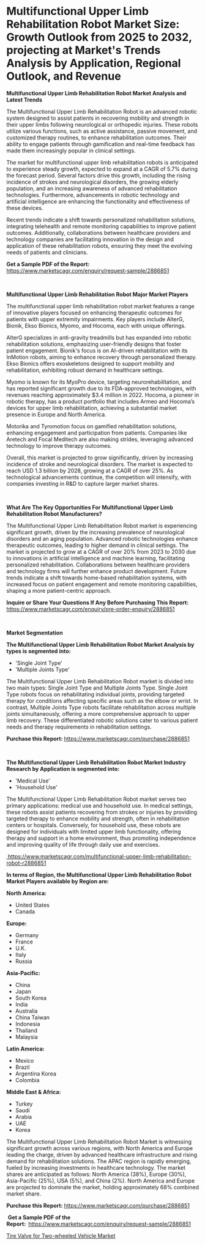 <p><h1>Multifunctional Upper Limb Rehabilitation Robot Market Size: Growth Outlook from 2025 to 2032, projecting at Market's Trends Analysis by Application, Regional Outlook, and Revenue</h1></p><p><strong>Multifunctional Upper Limb Rehabilitation Robot Market Analysis and Latest Trends</strong></p>
<p><p>The Multifunctional Upper Limb Rehabilitation Robot is an advanced robotic system designed to assist patients in recovering mobility and strength in their upper limbs following neurological or orthopedic injuries. These robots utilize various functions, such as active assistance, passive movement, and customized therapy routines, to enhance rehabilitation outcomes. Their ability to engage patients through gamification and real-time feedback has made them increasingly popular in clinical settings.</p><p>The market for multifunctional upper limb rehabilitation robots is anticipated to experience steady growth, expected to expand at a CAGR of 5.7% during the forecast period. Several factors drive this growth, including the rising incidence of strokes and neurological disorders, the growing elderly population, and an increasing awareness of advanced rehabilitation technologies. Furthermore, advancements in robotic technology and artificial intelligence are enhancing the functionality and effectiveness of these devices. </p><p>Recent trends indicate a shift towards personalized rehabilitation solutions, integrating telehealth and remote monitoring capabilities to improve patient outcomes. Additionally, collaborations between healthcare providers and technology companies are facilitating innovation in the design and application of these rehabilitation robots, ensuring they meet the evolving needs of patients and clinicians.</p></p>
<p><strong>Get a Sample PDF of the Report:&nbsp;</strong> <a href="https://www.marketscagr.com/enquiry/request-sample/2886851?utm_campaign=3127&utm_medium=2&utm_source=Github&utm_content=ia&utm_term=13032025&utm_id=multifunctional-upper-limb-rehabilitation-robot">https://www.marketscagr.com/enquiry/request-sample/2886851</a></p>
<p>&nbsp;</p>
<p><strong>Multifunctional Upper Limb Rehabilitation Robot Major Market Players</strong></p>
<p><p>The multifunctional upper limb rehabilitation robot market features a range of innovative players focused on enhancing therapeutic outcomes for patients with upper extremity impairments. Key players include AlterG, Bionik, Ekso Bionics, Myomo, and Hocoma, each with unique offerings.</p><p>AlterG specializes in anti-gravity treadmills but has expanded into robotic rehabilitation solutions, emphasizing user-friendly designs that foster patient engagement. Bionik's focus is on AI-driven rehabilitation with its InMotion robots, aiming to enhance recovery through personalized therapy. Ekso Bionics offers exoskeletons designed to support mobility and rehabilitation, exhibiting robust demand in healthcare settings.</p><p>Myomo is known for its MyoPro device, targeting neurorehabilitation, and has reported significant growth due to its FDA-approved technologies, with revenues reaching approximately $3.4 million in 2022. Hocoma, a pioneer in robotic therapy, has a product portfolio that includes Armeo and Hocoma’s devices for upper limb rehabilitation, achieving a substantial market presence in Europe and North America.</p><p>Motorika and Tyromotion focus on gamified rehabilitation solutions, enhancing engagement and participation from patients. Companies like Aretech and Focal Meditech are also making strides, leveraging advanced technology to improve therapy outcomes.</p><p>Overall, this market is projected to grow significantly, driven by increasing incidence of stroke and neurological disorders. The market is expected to reach USD 1.3 billion by 2028, growing at a CAGR of over 25%. As technological advancements continue, the competition will intensify, with companies investing in R&D to capture larger market shares.</p></p>
<p>&nbsp;</p>
<p><strong>What Are The Key Opportunities For Multifunctional Upper Limb Rehabilitation Robot Manufacturers?</strong></p>
<p><p>The Multifunctional Upper Limb Rehabilitation Robot market is experiencing significant growth, driven by the increasing prevalence of neurological disorders and an aging population. Advanced robotic technologies enhance therapeutic outcomes, leading to higher demand in clinical settings. The market is projected to grow at a CAGR of over 20% from 2023 to 2030 due to innovations in artificial intelligence and machine learning, facilitating personalized rehabilitation. Collaborations between healthcare providers and technology firms will further enhance product development. Future trends indicate a shift towards home-based rehabilitation systems, with increased focus on patient engagement and remote monitoring capabilities, shaping a more patient-centric approach.</p></p>
<p><strong>Inquire or Share Your Questions If Any Before Purchasing This Report:</strong> <a href="https://www.marketscagr.com/enquiry/pre-order-enquiry/2886851?utm_campaign=3127&utm_medium=2&utm_source=Github&utm_content=ia&utm_term=13032025&utm_id=multifunctional-upper-limb-rehabilitation-robot">https://www.marketscagr.com/enquiry/pre-order-enquiry/2886851</a></p>
<p>&nbsp;</p>
<p><strong>Market Segmentation</strong></p>
<p><strong>The Multifunctional Upper Limb Rehabilitation Robot Market Analysis by types is segmented into:</strong></p>
<p><ul><li>'Single Joint Type'</li><li>'Multiple Joints Type'</li></ul></p>
<p><p>The Multifunctional Upper Limb Rehabilitation Robot market is divided into two main types: Single Joint Type and Multiple Joints Type. Single Joint Type robots focus on rehabilitating individual joints, providing targeted therapy for conditions affecting specific areas such as the elbow or wrist. In contrast, Multiple Joints Type robots facilitate rehabilitation across multiple joints simultaneously, offering a more comprehensive approach to upper limb recovery. These differentiated robotic solutions cater to various patient needs and therapy requirements in rehabilitation settings.</p></p>
<p><strong>Purchase this Report:&nbsp;</strong><a href="https://www.marketscagr.com/purchase/2886851?utm_campaign=3127&utm_medium=2&utm_source=Github&utm_content=ia&utm_term=13032025&utm_id=multifunctional-upper-limb-rehabilitation-robot">https://www.marketscagr.com/purchase/2886851</a></p>
<p>&nbsp;</p>
<p><strong>The Multifunctional Upper Limb Rehabilitation Robot Market Industry Research by Application is segmented into:</strong></p>
<p><ul><li>'Medical Use'</li><li>'Household Use'</li></ul></p>
<p><p>The Multifunctional Upper Limb Rehabilitation Robot market serves two primary applications: medical use and household use. In medical settings, these robots assist patients recovering from strokes or injuries by providing targeted therapy to enhance mobility and strength, often in rehabilitation centers or hospitals. Conversely, for household use, these robots are designed for individuals with limited upper limb functionality, offering therapy and support in a home environment, thus promoting independence and improving quality of life through daily use and exercises.</p></p>
<p><a href="https://www.marketscagr.com/multifunctional-upper-limb-rehabilitation-robot-r2886851?utm_campaign=3127&utm_medium=2&utm_source=Github&utm_content=ia&utm_term=13032025&utm_id=multifunctional-upper-limb-rehabilitation-robot">&nbsp;https://www.marketscagr.com/multifunctional-upper-limb-rehabilitation-robot-r2886851</a></p>
<p><strong>In terms of Region, the Multifunctional Upper Limb Rehabilitation Robot Market Players available by Region are:</strong></p>
<p>
    <p> <strong> North America: </strong>
        <ul>
            <li>United States</li>
            <li>Canada</li>
        </ul>
        </p> 
    <p> <strong> Europe: </strong>
        <ul>
            <li>Germany</li>
            <li>France</li>
            <li>U.K.</li>
            <li>Italy</li>
            <li>Russia</li>
        </ul>
        </p> 
    <p> <strong> Asia-Pacific: </strong>
        <ul>
            <li>China</li>
            <li>Japan</li>
            <li>South Korea</li>
            <li>India</li>
            <li>Australia</li>
            <li>China Taiwan</li>
            <li>Indonesia</li>
            <li>Thailand</li>
            <li>Malaysia</li>
        </ul>
        </p> 
    <p> <strong> Latin America: </strong>
        <ul>
            <li>Mexico</li>
            <li>Brazil</li>
            <li>Argentina Korea</li>
            <li>Colombia</li>
        </ul>
        </p> 
    <p> <strong> Middle East & Africa: </strong>
        <ul>
            <li>Turkey</li>
            <li>Saudi</li>
            <li>Arabia</li>
            <li>UAE</li>
            <li>Korea</li>
        </ul>
    </p>
    </p>
<p><p>The Multifunctional Upper Limb Rehabilitation Robot Market is witnessing significant growth across various regions, with North America and Europe leading the charge, driven by advanced healthcare infrastructure and rising demand for rehabilitation solutions. The APAC region is rapidly emerging, fueled by increasing investments in healthcare technology. The market shares are anticipated as follows: North America (38%), Europe (30%), Asia-Pacific (25%), USA (5%), and China (2%). North America and Europe are projected to dominate the market, holding approximately 68% combined market share.</p></p>
<p><strong>Purchase this Report: </strong><a href="https://www.marketscagr.com/purchase/2886851?utm_campaign=3127&utm_medium=2&utm_source=Github&utm_content=ia&utm_term=13032025&utm_id=multifunctional-upper-limb-rehabilitation-robot">https://www.marketscagr.com/purchase/2886851</a></p>
<p>&nbsp;<strong>Get a Sample PDF of the Report:&nbsp;&nbsp;</strong><a href="https://www.marketscagr.com/enquiry/request-sample/2886851?utm_campaign=3127&utm_medium=2&utm_source=Github&utm_content=ia&utm_term=13032025&utm_id=multifunctional-upper-limb-rehabilitation-robot">https://www.marketscagr.com/enquiry/request-sample/2886851</a></p>
<p><strong></strong></p>
<p><p><a href="https://github.com/beroxiluwaya/Market-Research-Report-List-1/blob/main/tire-valve-for-two-wheeled-vehicle-market.md?utm_campaign=3127&utm_medium=2&utm_source=Github&utm_content=ia&utm_term=13032025&utm_id=multifunctional-upper-limb-rehabilitation-robot">Tire Valve for Two-wheeled Vehicle Market</a></p></p>